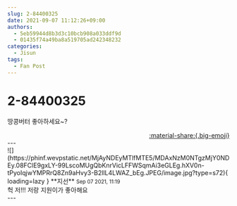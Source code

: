 ```yaml
---
slug: 2-84400325
date: 2021-09-07 11:12:26+09:00
authors:
  - 5eb59944d8b3d3c10bcb908a033ddf9d
  - 01435f74a49ba8a519705ad242348232
categories:
  - Jisun
tags:
  - Fan Post
---
```


# 2-84400325

<div class="post-container" markdown="1">
<div class="content-container md-sidebar__scrollwrap" markdown="1">

땅콩버터 좋아하세요~? 

</div>
</div>

<div style="text-align: right;" markdown="1">
<a href="https://weverse.io/fromis9/fanpost/2-84400325" style="text-align: right;">:material-share:{.big-emoji}</a>
</div>
---

<div class="comments-container md-sidebar__scrollwrap" markdown="1">
<div class="comment" markdown="1">
<div class='id-container' markdown="1">
![](https://phinf.wevpstatic.net/MjAyNDEyMTlfMTE5/MDAxNzM0NTgzMjY0NDEy.08FClE9gxLY-99LscoMUgQbKnrVicLFFWSqmAi3eGLEg.hXV0n-tPyoIqjwYMPRrQ8Zn9aHvy3-B2llL4LWAZ_bEg.JPEG/image.jpg?type=s72){ loading=lazy }
**<span class="artist">지선</span>** <small>Sep 07 2021, 11:19</small><br>
</div>
<div class='comment-body' markdown="1">
헉 저!!! 저랑 지원이가 좋아해요
</div>
</div>
</div>
---
